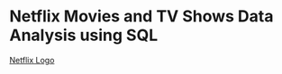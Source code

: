# Netflix Movies and TV Shows Data Analysis using SQL
[Netflix Logo](https://github.com/CHIAEK/Netflix_SQL_Project/blob/main/logo.png)
